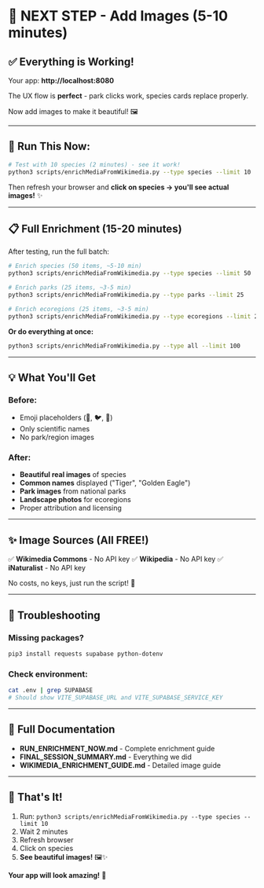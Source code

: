 # 🎯 NEXT STEP - Add Images (5-10 minutes)

## ✅ Everything is Working!

Your app: **http://localhost:8080**

The UX flow is **perfect** - park clicks work, species cards replace properly.

Now add images to make it beautiful! 🖼️

---

## 🚀 Run This Now:

```bash
# Test with 10 species (2 minutes) - see it work!
python3 scripts/enrichMediaFromWikimedia.py --type species --limit 10
```

Then refresh your browser and **click on species → you'll see actual images!** ✨

---

## 📋 Full Enrichment (15-20 minutes)

After testing, run the full batch:

```bash
# Enrich species (50 items, ~5-10 min)
python3 scripts/enrichMediaFromWikimedia.py --type species --limit 50

# Enrich parks (25 items, ~3-5 min)
python3 scripts/enrichMediaFromWikimedia.py --type parks --limit 25

# Enrich ecoregions (25 items, ~3-5 min)
python3 scripts/enrichMediaFromWikimedia.py --type ecoregions --limit 25
```

**Or do everything at once:**
```bash
python3 scripts/enrichMediaFromWikimedia.py --type all --limit 100
```

---

## 💡 What You'll Get

### Before:
- Emoji placeholders (🦁, 🐦, 🌿)
- Only scientific names
- No park/region images

### After:
- **Beautiful real images** of species
- **Common names** displayed ("Tiger", "Golden Eagle")
- **Park images** from national parks
- **Landscape photos** for ecoregions
- Proper attribution and licensing

---

## ✨ Image Sources (All FREE!)

✅ **Wikimedia Commons** - No API key
✅ **Wikipedia** - No API key
✅ **iNaturalist** - No API key

No costs, no keys, just run the script! 🎉

---

## 🔧 Troubleshooting

### Missing packages?
```bash
pip3 install requests supabase python-dotenv
```

### Check environment:
```bash
cat .env | grep SUPABASE
# Should show VITE_SUPABASE_URL and VITE_SUPABASE_SERVICE_KEY
```

---

## 📖 Full Documentation

- **RUN_ENRICHMENT_NOW.md** - Complete enrichment guide
- **FINAL_SESSION_SUMMARY.md** - Everything we did
- **WIKIMEDIA_ENRICHMENT_GUIDE.md** - Detailed image guide

---

## 🎊 That's It!

1. Run: `python3 scripts/enrichMediaFromWikimedia.py --type species --limit 10`
2. Wait 2 minutes
3. Refresh browser
4. Click on species
5. **See beautiful images!** 🖼️✨

**Your app will look amazing!** 🚀
